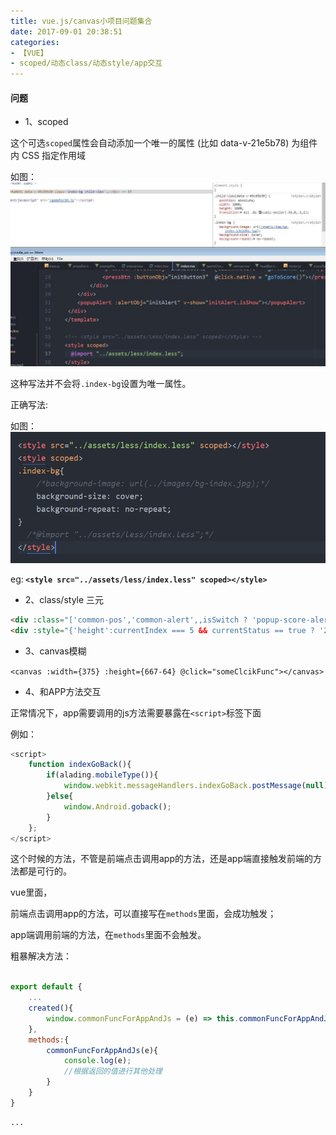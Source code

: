 ```yaml
---
title: vue.js/canvas小项目问题集合
date: 2017-09-01 20:38:51
categories:
- 【VUE】
- scoped/动态class/动态style/app交互
---
```


#### 问题

<!--more-->

+ 1、scoped

这个可选` scoped `属性会自动添加一个唯一的属性 (比如 data-v-21e5b78) 为组件内 CSS 指定作用域

如图：![](/assets/vue/1.jpg)

这种写法并不会将`.index-bg`设置为唯一属性。

正确写法:

如图：![](/assets/vue/1.png)

eg:<b> `<style src="../assets/less/index.less" scoped></style>` </b>

+ 2、class/style 三元

```html
<div :class="['common-pos','common-alert',,isSwitch ? 'popup-score-alert-tab1' : 'popup-score-alert-tab2']"></div>
<div :style="{'height':currentIndex === 5 && currentStatus == true ? '2.8rem' : '.6rem' }"></div>
```

+ 3、canvas模糊

`<canvas :width={375} :height={667-64} @click="someClcikFunc"></canvas>`

+ 4、和APP方法交互

正常情况下，app需要调用的js方法需要暴露在`<script>`标签下面

例如：
```javascript
<script>
    function indexGoBack(){
        if(alading.mobileType()){
            window.webkit.messageHandlers.indexGoBack.postMessage(null);
        }else{
            window.Android.goback();
        }
    };
</script>
```
这个时候的方法，不管是前端点击调用app的方法，还是app端直接触发前端的方法都是可行的。

vue里面，

前端点击调用app的方法，可以直接写在`methods`里面，会成功触发；

app端调用前端的方法，在`methods`里面不会触发。

粗暴解决方法：

```javascript

export default {
    ...
    created(){
        window.commonFuncForAppAndJs = (e) => this.commonFuncForAppAndJs(e)
    },
    methods:{
        commonFuncForAppAndJs(e){
            console.log(e);
            //根据返回的值进行其他处理
        }
    }
}

···

